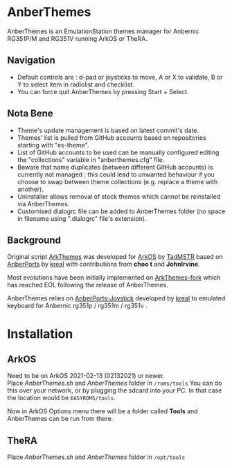 # AnberThemes
AnberThemes is an EmulationStation themes manager for Anbernic RG351P/M and RG351V running ArkOS or TheRA.

## Navigation
- Default controls are : d-pad or joysticks to move, A or X to validate, B or Y to select item in radiolist and checklist.
- You can force quit AnberThemes by pressing Start + Select.

## Nota Bene
- Theme's update management is based on latest commit's date.
- Themes' list is pulled from GitHub accounts based on repositories starting with "es-theme".
- List of GitHub accounts to be used can be manually configured editing the "collections" variable in "anberthemes.cfg" file.
- Beware that name duplicates (between different GitHub accounts) is currently not managed ; this could lead to unwanted behaviour if you choose to swap between theme collections (e.g. replace a theme with another).
- Uninstaller allows removal of stock themes which cannot be reinstalled via AnberThemes.
- Customised dialogrc file can be added to AnberThemes folder (no space in filename using ".dialogrc" file's extension).

## Background
Original script [ArkThemes](https://github.com/TadMSTR/ArkThemes) was developed for [ArkOS](https://github.com/christianhaitian/arkos) by [TadMSTR](https://github.com/TadMSTR) based on [AnberPorts](https://github.com/krishenriksen/AnberPorts) by [kreal](https://github.com/krishenriksen) with contributions from **choo t** and **JohnIrvine**.

Most evolutions have been initially implemented on [ArkThemes-fork](https://github.com/JohnIrvine1433/ArkThemes-fork) which has reached EOL following the release of AnberThemes.

AnberThemes relies on [AnberPorts-Joystick](https://github.com/krishenriksen/AnberPorts/tree/master/AnberPorts-Joystick) developed by [kreal](https://github.com/krishenriksen) to emulated keyboard for Anbernic rg351p / rg351m / rg351v .

# Installation
## ArkOS
Need to be on ArkOS 2021-02-13 (02132021) or newer.  
Place *AnberThemes.sh* and *AnberThemes* folder in `/roms/tools`
You can do this over your network, or by plugging the sdcard into your PC. In that case the location would be `EASYROMS/tools`.

Now in ArkOS Options menu there will be a folder called **Tools** and AnberThemes can be run from there.

## TheRA
Place *AnberThemes.sh* and *AnberThemes* folder in `/opt/tools`
